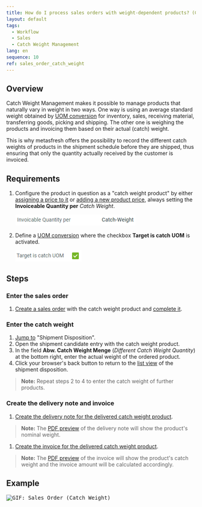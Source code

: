 ```yaml
---
title: How do I process sales orders with weight-dependent products? (Catch Weight Management)
layout: default
tags:
  - Workflow
  - Sales
  - Catch Weight Management
lang: en
sequence: 10
ref: sales_order_catch_weight
---
```


## Overview
Catch Weight Management makes it possible to manage products that naturally vary in weight in two ways. One way is using an average standard weight obtained by [UOM conversion](Convert_UOMs) for inventory, sales, receiving material, transferring goods, picking and shipping. The other one is weighing the products and invoicing them based on their actual (catch) weight.

This is why metasfresh offers the possibility to record the different catch weights of products in the shipment schedule before they are shipped, thus ensuring that only the quantity actually received by the customer is invoiced.

## Requirements
1. Configure the product in question as a "catch weight product" by either [assigning a price to it](ProductPrice) or [adding a new product price](Add_price), always setting the **Invoiceable Quantity per** *Catch Weight*.

   <kbd><img src="assets/Catch_weight_product_price.png" alt="Fig.: Invoiceable Quantity per 'Catch Weight'"></kbd>

1. Define a [UOM conversion](Convert_UOMs) where the checkbox **Target is catch UOM** is activated.

   <kbd><img src="assets/Catch_UOM_conversion.png" alt="Fig.: Target is catch UOM ='Y'"></kbd>

## Steps

### Enter the sales order
1. [Create a sales order](SalesOrder_recording) with the catch weight product and [complete it](DocumentProcessingComplete).

### Enter the catch weight
1. [Jump to](JumptoviaSidebar) "Shipment Disposition".
1. Open the shipment candidate entry with the catch weight product.
1. In the field **Abw. Catch Weight Menge** (*Different Catch Weight Quantity*) at the bottom right, enter the actual weight of the ordered product.
1. Click your browser's back button to return to the [list view](ViewModes) of the shipment disposition.
 >**Note:** Repeat steps 2 to 4 to enter the catch weight of further products.

### Create the delivery note and invoice
1. [Create the delivery note for the delivered catch weight product](Ship_SalesOrder).
 >**Note:** The [PDF preview](PrintPreview) of the delivery note will show the product's nominal weight.

1. [Create the invoice for the delivered catch weight product](Invoice_SalesOrder).
 >**Note:** The [PDF preview](PrintPreview) of the invoice will show the product's catch weight and the invoice amount will be calculated accordingly.

## Example
<kbd><img src="assets/Sales_order_catch_weight.gif" alt="GIF: Sales Order (Catch Weight)"></kbd>
